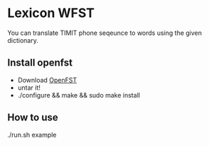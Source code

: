 Lexicon WFST
======
You can translate TIMIT phone seqeunce to words using the given dictionary.

## Install openfst
 - Download [OpenFST](http://www.openfst.org/twiki/bin/view/FST/WebHome)
 - untar it!
 - ./configure && make && sudo make install
 
## How to use
 ./run.sh example
